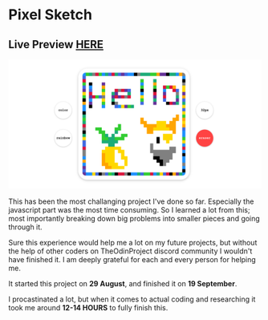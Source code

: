 # Pixel Sketch
## Live Preview <a href="https://anaseig.github.io/pixel_sketch" target="_blank">HERE</a>

<img src="images/preview.png">

<p>This has been the most challanging project I've done so far. Especially the javascript part was the most time consuming. So I learned a lot from this; most importantly breaking down big problems into smaller pieces and going through it.</p>
<p>Sure this experience would help me a lot on my future projects, but without the help of other coders on TheOdinProject discord community I wouldn't have finished it. I am deeply grateful for each and every person for helping me.</p>

<p>It started this project on <b>29 August</b>, and finished it on <b>19 September</b>.</p>
<p>I procastinated a lot, but when it comes to actual coding and researching it took me around <b>12-14 HOURS</b> to fully finish this.</p>
